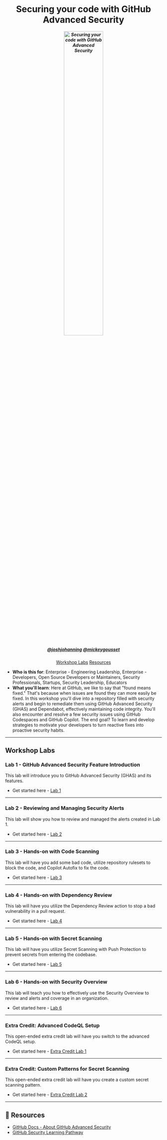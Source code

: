 
<h1 align="center">Securing your code with GitHub Advanced Security</h1>

<h5 align="center">
  <img src="https://github.com/user-attachments/assets/6462fa90-6332-4e2b-8f34-ecd0b3932596" alt="Securing your code with GitHub Advanced Security" width="50%">
</h5>

<h5 align="center"><a href="https://github.com/joshjohanning">@joshjohanning</a> <a href="https://github.com/mickeygousset">@mickeygousset</a></h3>

<p align="center">
  <a href="#workshop-labs">Workshop Labs</a>
  <a href="#book-resources">Resources</a>
</p>

- **Who is this for**: Enterprise - Engineering Leadership, Enterprise - Developers, Open Source Developers or Maintainers, Security Professionals, Startups, Security Leadership, Educators
- **What you'll learn**: Here at GitHub, we like to say that "found means fixed." That's because when issues are found they can more easily be fixed. In this workshop you'll dive into a repository filled with security alerts and begin to remediate them using GitHub Advanced Security (GHAS) and Dependabot, effectively maintaining code integrity. You'll also encounter and resolve a few security issues using GitHub Codespaces and GitHub Copilot. The end goal? To learn and develop strategies to motivate your developers to turn reactive fixes into proactive security habits.

---

## Workshop Labs

### Lab 1 - GitHub Advanced Security Feature Introduction

This lab will introduce you to GitHub Advanced Security (GHAS) and its features.

- Get started here - [Lab 1](./_labs/lab1.md)

---

### Lab 2 - Reviewing and Managing Security Alerts

This lab will show you how to review and managed the alerts created in Lab 1.

- Get started here - [Lab 2](./_labs/lab2.md)

---

### Lab 3 - Hands-on with Code Scanning

This lab will have you add some bad code, utilize repository rulesets to block the code, and Copilot Autofix to fix the code.

- Get started here - [Lab 3](./_labs/lab3.md)

---

### Lab 4 - Hands-on with Dependency Review

This lab will have you utilize the Dependency Review action to stop a bad vulnerability in a pull request.

- Get started here - [Lab 4](./_labs/lab4.md)

---

### Lab 5 - Hands-on with Secret Scanning

This lab will have you utilize Secret Scanning with Push Protection to prevent secrets from entering the codebase.

- Get started here - [Lab 5](./_labs/lab5.md)

---

### Lab 6 - Hands-on with Security Overview

This lab will teach you how to effectively use the Security Overview to review and alerts and coverage in an organization.

- Get started here - [Lab 6](./_labs/lab6.md)

---

### Extra Credit: Advanced CodeQL Setup

This open-ended extra credit lab will have you switch to the advanced CodeQL setup.

- Get started here - [Extra Credit Lab 1](./_labs/lab7-ec.md)

---

### Extra Credit: Custom Patterns for Secret Scanning

This open-ended extra credit lab will have you create a custom secret scanning pattern.

- Get started here - [Extra Credit Lab 2](./_labs/lab8-ec.md)

---

## :book: Resources

- [GitHub Docs - About GitHub Advanced Security](https://docs.github.com/en/get-started/learning-about-github/about-github-advanced-security)
- [GitHub Security Learning Pathway](https://resources.github.com/learn/pathways/security/)
